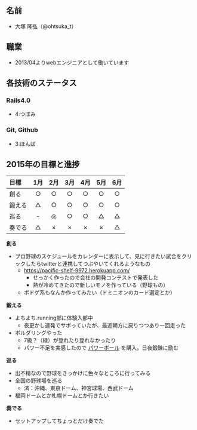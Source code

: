 ## 名前

* 大塚 隆弘（@ohtsuka\_t）

## 職業

* 2013/04よりwebエンジニアとして働いています

## 各技術のステータス

### Rails4.0

* 4:つぼみ

### Git, Github

* 3:ほんば

## 2015年の目標と進捗

|目標  | 1月| 2月| 3月| 4月| 5月| 6月|
|:-----|:--:|:--:|:--:|:--:|:--:|:--:|
|創る  |   ○|   ○|   ○|   ○|   ○|   ○|
|鍛える|   △|   ○|   ○|   ○|   ○|   ○|
|巡る  |   -|   ◎|   ○|   ○|   △|   △|
|奏でる|   △|   ×|   ×|   ×|   ×|   △|

**創る**

* プロ野球のスケジュールをカレンダーに表示して、見に行きたい試合をクリックしたらtwitterと連携してつぶやいてくれるようなもの
    * https://pacific-shelf-9972.herokuapp.com/
        * せっかく作ったので会社の開発コンテストで発表した
        * 熱が冷めてきたので新しいモノを作っている（野球もの）
    * ボドゲ系もなんか作ってみたい（ドミニオンのカード選定とか）

**鍛える**

* よちよち.running部に体験入部中
    * 夜更かし連発でサボっていたが、最近朝方に戻りつつあり一回走った
* ボルダリングやった
    * 7級？（緑）が登れたり登れなかったり
    * パワー不足を実感したので [パワーボール](http://www.amazon.co.jp/%E9%89%84%E4%BA%BA%E5%80%B6%E6%A5%BD%E9%83%A8-IRONMAN%E3%83%BBCLUB-%E3%83%88%E3%83%AC%E3%83%BC%E3%83%8B%E3%83%B3%E3%82%B0-%E3%83%AD%E3%83%BC%E3%83%A9%E3%83%BC-IMC-59/dp/B000OPIL0M/ref=pd_cp_200_1?ie=UTF8&refRID=1HMASJWS6FQC28S58VPK) を購入。日夜鍛錬に励む

**巡る**

* 出不精なので野球をきっかけに色々なところに行ってみる
* 全国の野球場を巡る
    * 済：沖縄、東京ドーム、神宮球場、西武ドーム
* 福岡ドームとか札幌ドームとか行きたい

**奏でる**

* セットアップしてちょっとだけ奏でた
